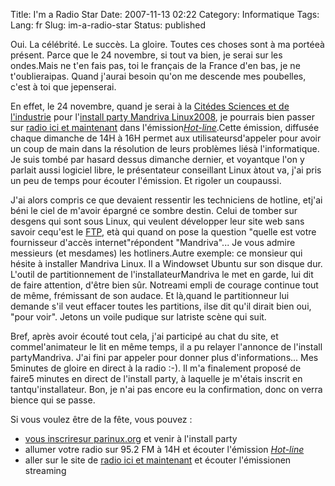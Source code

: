 Title: I'm a Radio Star
Date: 2007-11-13 02:22
Category: Informatique
Tags:
Lang: fr
Slug: im-a-radio-star
Status: published

Oui. La célébrité. Le succès. La gloire. Toutes ces choses sont à ma portéeà présent. Parce que le 24 novembre, si tout va bien, je serai sur les ondes.Mais ne t'en fais pas, toi le français de la France d'en bas, je ne t'oublieraipas. Quand j'aurai besoin qu'on me descende mes poubelles, c'est à toi que jepenserai.

En effet, le 24 novembre, quand je serai à la [Citédes Sciences et de l'industrie](http://fr.wikipedia.org/wiki/Cit%C3%A9_des_sciences_et_de_l%27industrie) pour l'[install party Mandriva Linux2008](http://wiki.mandriva.com/fr/Install_Party_2008), je pourrais bien passer sur [radio ici et maintenant](http://icietmaintenant.com/) dans l'émission[*Hot-line*](http://icietmaintenant.info/emissions.php?idNouvelle=8).Cette émission, diffusée chaque dimanche de 14H à 16H permet aux utilisateursd'appeler pour avoir un coup de main dans la résolution de leurs problèmes liésà l'informatique. Je suis tombé par hasard dessus dimanche dernier, et voyantque l'on y parlait aussi logiciel libre, le présentateur conseillant Linux àtout va, j'ai pris un peu de temps pour écouter l'émission. Et rigoler un coupaussi.

J'ai alors compris ce que devaient ressentir les techniciens de hotline, etj'ai béni le ciel de m'avoir épargné ce sombre destin. Celui de tomber sur desgens qui sont sous Linux, qui veulent développer leur site web sans savoir cequ'est le [FTP](http://fr.wikipedia.org/wiki/Ftp), età qui quand on pose la question "quelle est votre fournisseur d'accès internet"répondent "Mandriva"... Je vous admire messieurs (et mesdames) les hotliners.Autre exemple: ce monsieur qui hésite à installer Mandriva Linux. Il a Windowset Ubuntu sur son disque dur. L'outil de partitionnement de l'installateurMandriva le met en garde, lui dit de faire attention, d'être bien sûr. Notreami empli de courage continue tout de même, frémissant de son audace. Et là,quand le partitionneur lui demande s'il veut effacer toutes les partitions, ilse dit qu'il dirait bien oui, "pour voir". Jetons un voile pudique sur latriste scène qui suit.

Bref, après avoir écouté tout cela, j'ai participé au chat du site, et commel'animateur le lit en même temps, il a pu relayer l'annonce de l'install partyMandriva. J'ai fini par appeler pour donner plus d'informations... Mes 5minutes de gloire en direct à la radio :-). Il m'a finalement proposé de faire5 minutes en direct de l'install party, à laquelle je m'étais inscrit en tantqu'installateur. Bon, je n'ai pas encore eu la confirmation, donc on verra bience qui se passe.

Si vous voulez être de la fête, vous pouvez :

-   [vous inscriresur parinux.org](http://www.parinux.org/events/install-party-mandriva-linux-2008) et venir à l'install party
-   allumer votre radio sur 95.2 FM à 14H et écouter l'émission [*Hot-line*](http://icietmaintenant.info/emissions.php?idNouvelle=8)
-   aller sur le site de [radio ici et maintenant](http://icietmaintenant.com/) et écouter l'émissionen streaming

